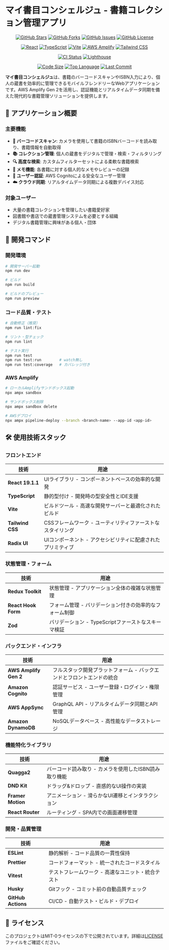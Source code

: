 # マイ書目コンシェルジュ - 書籍コレクション管理アプリ

<!-- Badges -->
<div align="center">

<!-- GitHub Stats -->

[![GitHub Stars](https://img.shields.io/github/stars/HillTopTRPG/book-collection-amplify?style=flat&logo=github&color=yellow)](https://github.com/HillTopTRPG/book-collection-amplify/stargazers)
[![GitHub Forks](https://img.shields.io/github/forks/HillTopTRPG/book-collection-amplify?style=flat&logo=github&color=blue)](https://github.com/HillTopTRPG/book-collection-amplify/network/members)
[![GitHub Issues](https://img.shields.io/github/issues/HillTopTRPG/book-collection-amplify?style=flat&logo=github&color=red)](https://github.com/HillTopTRPG/book-collection-amplify/issues)
[![GitHub License](https://img.shields.io/github/license/HillTopTRPG/book-collection-amplify?style=flat&color=green)](https://github.com/HillTopTRPG/book-collection-amplify/blob/main/LICENSE)

<!-- Tech Stack -->

[![React](https://img.shields.io/badge/React-19.1.1-61DAFB?style=flat&logo=react&logoColor=white)](https://reactjs.org/)
[![TypeScript](https://img.shields.io/badge/TypeScript-5.5.4-3178C6?style=flat&logo=typescript&logoColor=white)](https://www.typescriptlang.org/)
[![Vite](https://img.shields.io/badge/Vite-6.0.7-646CFF?style=flat&logo=vite&logoColor=white)](https://vitejs.dev/)
[![AWS Amplify](https://img.shields.io/badge/AWS%20Amplify-FF9900?style=flat&logo=aws-amplify&logoColor=white)](https://aws.amazon.com/amplify/)
[![Tailwind CSS](https://img.shields.io/badge/Tailwind%20CSS-38B2AC?style=flat&logo=tailwind-css&logoColor=white)](https://tailwindcss.com/)

<!-- CI/CD -->

[![CI Status](https://img.shields.io/github/actions/workflow/status/HillTopTRPG/book-collection-amplify/ci.yml?style=flat&logo=github-actions&logoColor=white)](https://github.com/HillTopTRPG/book-collection-amplify/actions/workflows/ci.yml)
[![Lighthouse](https://img.shields.io/github/actions/workflow/status/HillTopTRPG/book-collection-amplify/lighthouse.yml?style=flat&logo=lighthouse&logoColor=white&label=Lighthouse)](https://github.com/HillTopTRPG/book-collection-amplify/actions/workflows/lighthouse.yml)

<!-- Code Quality -->

[![Code Size](https://img.shields.io/github/languages/code-size/HillTopTRPG/book-collection-amplify?style=flat&color=purple)](https://github.com/HillTopTRPG/book-collection-amplify)
[![Top Language](https://img.shields.io/github/languages/top/HillTopTRPG/book-collection-amplify?style=flat&color=orange)](https://github.com/HillTopTRPG/book-collection-amplify)
[![Last Commit](https://img.shields.io/github/last-commit/HillTopTRPG/book-collection-amplify?style=flat&color=brightgreen)](https://github.com/HillTopTRPG/book-collection-amplify/commits/main)

</div>

**マイ書目コンシェルジュ**は、書籍のバーコードスキャンやISBN入力により、個人の蔵書を効率的に管理できるモバイルフレンドリーなWebアプリケーションです。AWS Amplify Gen 2を活用し、認証機能とリアルタイムデータ同期を備えた現代的な書籍管理ソリューションを提供します。

## 📖 アプリケーション概要

### 主要機能
- **📱 バーコードスキャン**: カメラを使用して書籍のISBNバーコードを読み取り、書籍情報を自動取得
- **📚 コレクション管理**: 個人の蔵書をデジタルで管理・検索・フィルタリング
- **🔍 高度な検索**: カスタムフィルターセットによる柔軟な書籍検索
- **📝 メモ機能**: 各書籍に対する個人的なメモやレビューの記録
- **🔐 ユーザー認証**: AWS Cognitoによる安全なユーザー管理
- **☁️ クラウド同期**: リアルタイムデータ同期による複数デバイス対応

### 対象ユーザー
- 大量の書籍コレクションを管理したい書籍愛好家
- 図書館や書店での蔵書管理システムを必要とする組織
- デジタル書籍管理に興味がある個人・団体

## 🚀 開発コマンド

### 開発環境
```bash
# 開発サーバー起動
npm run dev

# ビルド
npm run build

# ビルドのプレビュー
npm run preview
```

### コード品質・テスト
```bash
# 自動修正（推奨）
npm run lint:fix

# リント・型チェック
npm run lint

# テスト実行
npm run test
npm run test:run        # watch無し
npm run test:coverage   # カバレッジ付き
```

### AWS Amplify
```bash
# ローカルAmplifyサンドボックス起動
npx ampx sandbox

# サンドボックス削除
npx ampx sandbox delete

# AWSデプロイ
npx ampx pipeline-deploy --branch <branch-name> --app-id <app-id>
```

## 🛠️ 使用技術スタック

### フロントエンド
| 技術 | 用途 |
|------|------|
| **React 19.1.1** | UIライブラリ - コンポーネントベースの効率的な開発 |
| **TypeScript** | 静的型付け - 開発時の型安全性とIDE支援 |
| **Vite** | ビルドツール - 高速な開発サーバーと最適化されたビルド |
| **Tailwind CSS** | CSSフレームワーク - ユーティリティファーストなスタイリング |
| **Radix UI** | UIコンポーネント - アクセシビリティに配慮されたプリミティブ |

### 状態管理・フォーム
| 技術 | 用途 |
|------|------|
| **Redux Toolkit** | 状態管理 - アプリケーション全体の複雑な状態管理 |
| **React Hook Form** | フォーム管理 - バリデーション付きの効率的なフォーム制御 |
| **Zod** | バリデーション - TypeScriptファーストなスキーマ検証 |

### バックエンド・インフラ
| 技術 | 用途 |
|------|------|
| **AWS Amplify Gen 2** | フルスタック開発プラットフォーム - バックエンドとフロントエンドの統合 |
| **Amazon Cognito** | 認証サービス - ユーザー登録・ログイン・権限管理 |
| **AWS AppSync** | GraphQL API - リアルタイムデータ同期とAPI管理 |
| **Amazon DynamoDB** | NoSQLデータベース - 高性能なデータストレージ |

### 機能特化ライブラリ
| 技術 | 用途 |
|------|------|
| **Quagga2** | バーコード読み取り - カメラを使用したISBN読み取り機能 |
| **DND Kit** | ドラッグ&ドロップ - 直感的なUI操作の実装 |
| **Framer Motion** | アニメーション - 滑らかなUI遷移とインタラクション |
| **React Router** | ルーティング - SPA内での画面遷移管理 |

### 開発・品質管理
| 技術 | 用途 |
|------|------|
| **ESLint** | 静的解析 - コード品質の一貫性保持 |
| **Prettier** | コードフォーマット - 統一されたコードスタイル |
| **Vitest** | テストフレームワーク - 高速なユニット・統合テスト |
| **Husky** | Gitフック - コミット前の自動品質チェック |
| **GitHub Actions** | CI/CD - 自動テスト・ビルド・デプロイ |

## 📄 ライセンス

このプロジェクトはMIT-0ライセンスの下で公開されています。詳細は[LICENSE](LICENSE)ファイルをご確認ください。
